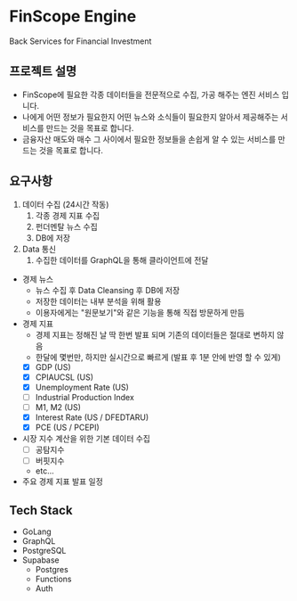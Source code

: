 # FinScope Engine
Back Services for Financial Investment

## 프로젝트 설명
* FinScope에 필요한 각종 데이터들을 전문적으로 수집, 가공 해주는 엔진 서비스 입니다.
* 나에게 어떤 정보가 필요한지 어떤 뉴스와 소식들이 필요한지 알아서 제공해주는 서비스를 만드는 것을 목표로 합니다.
* 금융자산 매도와 매수 그 사이에서 필요한 정보들을 손쉽게 알 수 있는 서비스를 만드는 것을 목표로 합니다.

## 요구사항

1. 데이터 수집 (24시간 작동)
    1. 각종 경제 지표 수집
    1. 펀더멘탈 뉴스 수집
    1. DB에 저장
1. Data 통신
    1. 수집한 데이터를 GraphQL을 통해 클라이언트에 전달

* 경제 뉴스
    * 뉴스 수집 후 Data Cleansing 후 DB에 저장
    * 저장한 데이터는 내부 분석을 위해 활용
    * 이용자에게는 "원문보기"와 같은 기능을 통해 직접 방문하게 만듬
* 경제 지표
    * 경제 지표는 정해진 날 딱 한번 발표 되며 기존의 데이터들은 절대로 변하지 않음
    * 한달에 몇번만, 하지만 실시간으로 빠르게 (발표 후 1분 안에 반영 할 수 있게)
    - [x] GDP (US)
    - [x] CPIAUCSL (US)
    - [x] Unemployment Rate (US)
    - [ ] Industrial Production Index
    - [ ] M1, M2 (US)
    - [x] Interest Rate (US / DFEDTARU)
    - [x] PCE (US / PCEPI)
* 시장 지수 계산을 위한 기본 데이터 수집
    - [ ] 공탐지수
    - [ ] 버핏지수
    * etc...
* 주요 경제 지표 발표 일정

## Tech Stack
* GoLang
* GraphQL
* PostgreSQL
* Supabase
    * Postgres
    * Functions
    * Auth